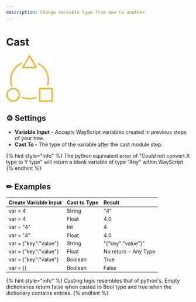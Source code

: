 ```yaml
---
description: Change variable type from one to another.
---
```


# Cast

![Cast Variable Type](../../../.gitbook/assets/cast.png)



## ⚙ Settings

* **Variable Input** - Accepts WayScript variables created in previous steps of your tree.
* **Cast To -** The type of the variable after the cast module step. 

{% hint style="info" %}
 The python equivalent error of "Could not convert X type to Y type" will return a blank variable of type "Any" within WayScript
{% endhint %}

## ✏ Examples

| Create Variable Input | Cast to Type | Result  |
| :--- | :--- | :--- |
| var = 4 | String | "4" |
| var = 4 | Float | 4.0 |
| var = "4" | Int | 4 |
| var = "4" | Float | 4.0 |
| var = {"key":"value"} | String | "{"key":"value"}" |
| var = {"key":"value"} | Float | No return - Any Type |
| var = {"key":"value"} | Boolean | True |
| var = {} | Boolean | False |

{% hint style="info" %}
 Casting logic resembles that of python's. Empty dictionaries return false when casted to Bool type and true when the dictionary contains entries.
{% endhint %}

